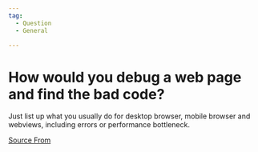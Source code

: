 ```yaml
---
tag:
  - Question
  - General

---
```

  
# How would you debug a web page and find the bad code?

Just list up what you usually do for desktop browser, mobile browser and webviews, including errors or performance bottleneck.


[Source From](https://bigfrontend.dev/question/How-would-you-debug-a-web-page-and-find-the-bad-code)

  